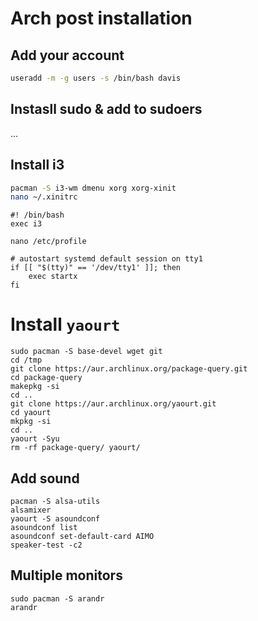 # Arch post installation

## Add your account

```bash
useradd -m -g users -s /bin/bash davis
```

## Instasll sudo & add to sudoers

... 

## Install i3

```bash
pacman -S i3-wm dmenu xorg xorg-xinit
nano ~/.xinitrc 
```

```
#! /bin/bash
exec i3
```

```
nano /etc/profile
```

```
# autostart systemd default session on tty1
if [[ "$(tty)" == '/dev/tty1' ]]; then
	exec startx
fi
```

# Install `yaourt`

```
sudo pacman -S base-devel wget git
cd /tmp
git clone https://aur.archlinux.org/package-query.git
cd package-query
makepkg -si
cd ..
git clone https://aur.archlinux.org/yaourt.git
cd yaourt
mkpkg -si
cd ..
yaourt -Syu
rm -rf package-query/ yaourt/
```

## Add sound

```
pacman -S alsa-utils
alsamixer
yaourt -S asoundconf
asoundconf list
asoundconf set-default-card AIMO
speaker-test -c2
```

## Multiple monitors

```
sudo pacman -S arandr
arandr
```


